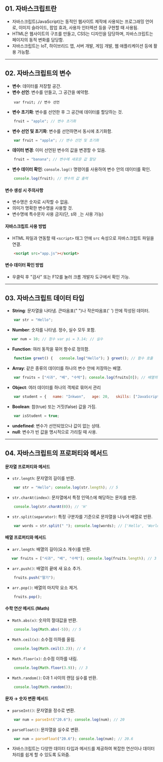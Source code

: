 ## 01. 자바스크립트란

- 자바스크립트(JavaScript)는 동적인 웹사이트 제작에 사용되는 프로그래밍 언어로, 이미지 슬라이드, 팝업 효과, 사용자 인터렉션 등을 구현할 때 사용됨.
- HTML은 웹사이트의 구조를 만들고, CSS는 디자인을 담당하며, 자바스크립트는 페이지의 동적 변화를 담당함.
- 자바스크립트는 IoT, 하이브리드 앱, 서버 개발, 게임 개발, 웹 애플리케이션 등에 활용 가능함.

---
## 02. 자바스크립트의 변수

- **변수**: 데이터를 저장할 공간.
- **변수 선언**: 변수를 만들고, 그 공간을 예약함.
```JS
	var fruit; // 변수 선언
```    
- **변수 초기화**: 변수를 선언한 후 그 공간에 데이터를 할당하는 것.
``` javascript
	fruit = "apple"; // 변수 초기화
```
- **변수 선언 및 초기화**: 변수를 선언하면서 동시에 초기화함.
``` javascript
    var fruit = "apple"; // 변수 선언 및 초기화
```
- **데이터 변경**: 이미 선언된 변수의 값을 변경할 수 있음.
``` javascript
	fruit = "banana"; // 변수에 새로운 값 할당
```
- **변수 데이터 확인**: `console.log()` 명령어를 사용하여 변수 안의 데이터를 확인.
``` javascript
    console.log(fruit); // 변수의 값 출력
```

#### 변수 생성 시 주의사항

- 변수명은 숫자로 시작할 수 없음.
- 의미가 명확한 변수명을 사용할 것.
- 변수명에 특수문자 사용 금지(단, `$`와 `_`는 사용 가능)

#### 자바스크립트 사용 방법

- HTML 파일과 연동할 때 `<script>` 태그 안에 `src` 속성으로 자바스크립트 파일을 연결.
```html
    <script src="app.js"></script> 
```
#### 변수 데이터 확인 방법

- 우클릭 후 "검사" 또는 F12를 눌러 크롬 개발자 도구에서 확인 가능.

---
## 03. 자바스크립트 데이터 타입

- **String**: 문자열을 나타냄. 큰따옴표(" ")나 작은따옴표(' ') 안에 작성된 데이터.
``` javascript
    var str = "Hello";
```

- **Number**: 숫자를 나타냄. 정수, 실수 모두 포함.
 ```js
    var num = 10; // 정수 var pi = 3.14; // 실수
```    

- **Function**: 여러 동작을 묶어 함수로 정의함.
```js
    function greet() {   console.log("Hello"); } greet(); // 함수 호출
```

- **Array**: 같은 종류의 데이터를 하나의 변수 안에 저장하는 배열.
```js
    var fruits = ["사과", "배", "수박"]; console.log(fruits[0]); // 배열의 첫 번째 요소 출력
```

- **Object**: 여러 데이터를 하나의 객체로 묶어서 관리
```js
    var student = {   name: "Inkwon",   age: 20,   skills: ["JavaScript", "HTML", "CSS"] }; console.log(student.name); // 객체의 속성 출력
```

- **Boolean**: 참(true) 또는 거짓(false) 값을 가짐.
```js
    var isStudent = true;
```
- **undefined**: 변수가 선언되었으나 값이 없는 상태.
- **null**: 변수가 빈 값을 명시적으로 가리킬 때 사용.

---
## 04. 자바스크립트의 프로퍼티와 메서드

#### 문자열 프로퍼티와 메서드

- `str.length`: 문자열의 길이를 반환.
```js 
    var str = "Hello"; console.log(str.length); // 5
```
- `str.charAt(index)`: 문자열에서 특정 인덱스에 해당하는 문자를 반환.
```js
    console.log(str.charAt(0)); // 'H'
```    
- `str.split(separator)`: 특정 구분자를 기준으로 문자열을 나누어 배열로 반환.
```js
    var words = str.split(" "); console.log(words); // ['Hello', 'World']
```    

#### 배열 프로퍼티와 메서드

- `arr.length`: 배열의 길이(요소 개수)를 반환.
 ```js
    var fruits = ["사과", "배", "수박"]; console.log(fruits.length); // 3
```
- `arr.push()`: 배열의 끝에 새 요소 추가.
```js
    fruits.push("딸기");
```
- `arr.pop()`: 배열의 마지막 요소 제거.
```js
    fruits.pop();
```

#### 수학 연산 메서드 (Math)

- `Math.abs(x)`: 숫자의 절대값을 반환.
```js
    console.log(Math.abs(-5)); // 5
```
- `Math.ceil(x)`: 소수점 이하를 올림.
```js
    console.log(Math.ceil(3.2)); // 4
```
- `Math.floor(x)`: 소수점 이하를 내림.
```js
    console.log(Math.floor(3.9)); // 3
```    
- `Math.random()`: 0과 1 사이의 랜덤 실수를 반환.
```js
    console.log(Math.random());
```

#### 문자 → 숫자 변환 메서드

- `parseInt()`: 문자열을 정수로 변환.
```js
    var num = parseInt("20.6"); console.log(num); // 20
```
- `parseFloat()`: 문자열을 실수로 변환.
```js
    var num = parseFloat("20.6"); console.log(num); // 20.6
```    

-  자바스크립트는 다양한 데이터 타입과 메서드를 제공하여 복잡한 연산이나 데이터 처리를 쉽게 할 수 있도록 도와줌.